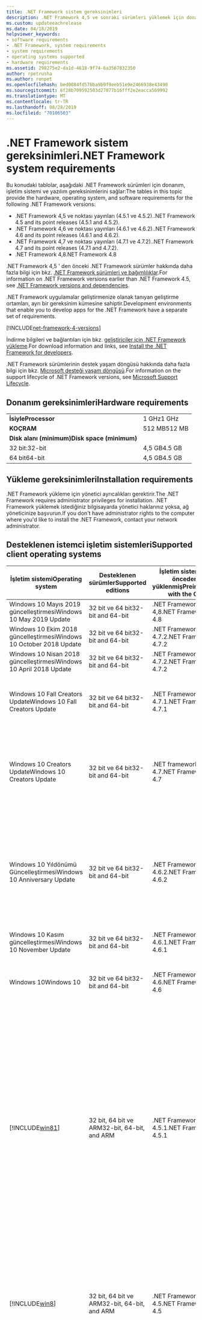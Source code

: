 ```yaml
---
title: .NET Framework sistem gereksinimleri
description: .NET Framework 4,5 ve sonraki sürümleri yüklemek için donanım, işletim sistemi ve yazılım gereksinimlerinin hangileri olduğunu öğrenin.
ms.custom: updateeachrelease
ms.date: 04/18/2019
helpviewer_keywords:
- software requirements
- .NET Framework, system requirements
- system requirements
- operating systems supported
- hardware requirements
ms.assetid: 298275e2-da1d-4618-9f74-6a3567832350
author: rpetrusha
ms.author: ronpet
ms.openlocfilehash: bed0084fd576ba9b9f9eeb51e9e2466938e43490
ms.sourcegitcommit: 6f28b709592503d27077b16fff2e2eacca569992
ms.translationtype: MT
ms.contentlocale: tr-TR
ms.lasthandoff: 08/28/2019
ms.locfileid: "70106503"
---
```

# <a name="net-framework-system-requirements"></a><span data-ttu-id="5833d-103">.NET Framework sistem gereksinimleri</span><span class="sxs-lookup"><span data-stu-id="5833d-103">.NET Framework system requirements</span></span>

<span data-ttu-id="5833d-104">Bu konudaki tablolar, aşağıdaki .NET Framework sürümleri için donanım, işletim sistemi ve yazılım gereksinimlerini sağlar:</span><span class="sxs-lookup"><span data-stu-id="5833d-104">The tables in this topic provide the hardware, operating system, and software requirements for the following .NET Framework versions:</span></span>

- <span data-ttu-id="5833d-105">.NET Framework 4,5 ve noktası yayınları (4.5.1 ve 4.5.2).</span><span class="sxs-lookup"><span data-stu-id="5833d-105">.NET Framework 4.5 and its point releases (4.5.1 and 4.5.2).</span></span>
- <span data-ttu-id="5833d-106">.NET Framework 4,6 ve noktası yayınları (4.6.1 ve 4.6.2).</span><span class="sxs-lookup"><span data-stu-id="5833d-106">.NET Framework 4.6 and its point releases (4.6.1 and 4.6.2).</span></span>
- <span data-ttu-id="5833d-107">.NET Framework 4,7 ve noktası yayınları (4.7.1 ve 4.7.2).</span><span class="sxs-lookup"><span data-stu-id="5833d-107">.NET Framework 4.7 and its point releases (4.7.1 and 4.7.2).</span></span>
- <span data-ttu-id="5833d-108">.NET Framework 4,8</span><span class="sxs-lookup"><span data-stu-id="5833d-108">.NET Framework 4.8</span></span>

<span data-ttu-id="5833d-109">.NET Framework 4,5 ' den önceki .NET Framework sürümler hakkında daha fazla bilgi için bkz. [.NET Framework sürümleri ve bağımlılıklar](../migration-guide/versions-and-dependencies.md).</span><span class="sxs-lookup"><span data-stu-id="5833d-109">For information on .NET Framework versions earlier than .NET Framework 4.5, see [.NET Framework versions and dependencies](../migration-guide/versions-and-dependencies.md).</span></span>

<span data-ttu-id="5833d-110">.NET Framework uygulamalar geliştirmenize olanak tanıyan geliştirme ortamları, ayrı bir gereksinim kümesine sahiptir.</span><span class="sxs-lookup"><span data-stu-id="5833d-110">Development environments that enable you to develop apps for the .NET Framework have a separate set of requirements.</span></span>

[!INCLUDE[net-framework-4-versions](../../../includes/net-framework-4x-versions.md)]

<span data-ttu-id="5833d-111">İndirme bilgileri ve bağlantıları için bkz. [geliştiriciler için .NET Framework yükleme](../../../docs/framework/install/guide-for-developers.md).</span><span class="sxs-lookup"><span data-stu-id="5833d-111">For download information and links, see [Install the .NET Framework for developers](../../../docs/framework/install/guide-for-developers.md).</span></span>

<span data-ttu-id="5833d-112">.NET Framework sürümlerinin destek yaşam döngüsü hakkında daha fazla bilgi için bkz. [Microsoft desteği yaşam döngüsü](https://support.microsoft.com/lifecycle/search?sort=PN&alpha=Microsoft%20.NET%20Framework&Filter=FilterNO).</span><span class="sxs-lookup"><span data-stu-id="5833d-112">For information on the support lifecycle of .NET Framework versions, see [Microsoft Support Lifecycle](https://support.microsoft.com/lifecycle/search?sort=PN&alpha=Microsoft%20.NET%20Framework&Filter=FilterNO).</span></span>

## <a name="hardware-requirements"></a><span data-ttu-id="5833d-113">Donanım gereksinimleri</span><span class="sxs-lookup"><span data-stu-id="5833d-113">Hardware requirements</span></span>

|                          |        |
| ------------------------ | ------ |
| <span data-ttu-id="5833d-114">**İsiyle**</span><span class="sxs-lookup"><span data-stu-id="5833d-114">**Processor**</span></span>            | <span data-ttu-id="5833d-115">1 GHz</span><span class="sxs-lookup"><span data-stu-id="5833d-115">1 GHz</span></span>  |
| <span data-ttu-id="5833d-116">**KOÇ**</span><span class="sxs-lookup"><span data-stu-id="5833d-116">**RAM**</span></span>                  | <span data-ttu-id="5833d-117">512 MB</span><span class="sxs-lookup"><span data-stu-id="5833d-117">512 MB</span></span> |
| <span data-ttu-id="5833d-118">**Disk alanı (minimum)**</span><span class="sxs-lookup"><span data-stu-id="5833d-118">**Disk space (minimum)**</span></span> |        |
| <span data-ttu-id="5833d-119">32 bit:</span><span class="sxs-lookup"><span data-stu-id="5833d-119">32-bit</span></span>                   | <span data-ttu-id="5833d-120">4,5 GB</span><span class="sxs-lookup"><span data-stu-id="5833d-120">4.5 GB</span></span> |
| <span data-ttu-id="5833d-121">64 bit</span><span class="sxs-lookup"><span data-stu-id="5833d-121">64-bit</span></span>                   | <span data-ttu-id="5833d-122">4,5 GB</span><span class="sxs-lookup"><span data-stu-id="5833d-122">4.5 GB</span></span> |

## <a name="installation-requirements"></a><span data-ttu-id="5833d-123">Yükleme gereksinimleri</span><span class="sxs-lookup"><span data-stu-id="5833d-123">Installation requirements</span></span>

<span data-ttu-id="5833d-124">.NET Framework yükleme için yönetici ayrıcalıkları gerektirir.</span><span class="sxs-lookup"><span data-stu-id="5833d-124">The .NET Framework requires administrator privileges for installation.</span></span> <span data-ttu-id="5833d-125">.NET Framework yüklemek istediğiniz bilgisayarda yönetici haklarınız yoksa, ağ yöneticinize başvurun.</span><span class="sxs-lookup"><span data-stu-id="5833d-125">If you don't have administrator rights to the computer where you'd like to install the .NET Framework, contact your network administrator.</span></span>

## <a name="supported-client-operating-systems"></a><span data-ttu-id="5833d-126">Desteklenen istemci işletim sistemleri</span><span class="sxs-lookup"><span data-stu-id="5833d-126">Supported client operating systems</span></span>

| <span data-ttu-id="5833d-127">İşletim sistemi</span><span class="sxs-lookup"><span data-stu-id="5833d-127">Operating system</span></span> | <span data-ttu-id="5833d-128">Desteklenen sürümler</span><span class="sxs-lookup"><span data-stu-id="5833d-128">Supported editions</span></span> | <span data-ttu-id="5833d-129">İşletim sistemi ile önceden yüklenmiş</span><span class="sxs-lookup"><span data-stu-id="5833d-129">Preinstalled with the OS</span></span> | <span data-ttu-id="5833d-130">Ayrı olarak yüklenebilir</span><span class="sxs-lookup"><span data-stu-id="5833d-130">Installable separately</span></span> |
| ---------------- | ------------------ | ------------------------ | ---------------------- |
| <span data-ttu-id="5833d-131">Windows 10 Mayıs 2019 güncelleştirmesi</span><span class="sxs-lookup"><span data-stu-id="5833d-131">Windows 10 May 2019 Update</span></span> | <span data-ttu-id="5833d-132">32 bit ve 64 bit</span><span class="sxs-lookup"><span data-stu-id="5833d-132">32-bit and 64-bit</span></span> | <span data-ttu-id="5833d-133">.NET Framework 4,8</span><span class="sxs-lookup"><span data-stu-id="5833d-133">.NET Framework 4.8</span></span> | -- |
| <span data-ttu-id="5833d-134">Windows 10 Ekim 2018 güncelleştirmesi</span><span class="sxs-lookup"><span data-stu-id="5833d-134">Windows 10 October 2018 Update</span></span> | <span data-ttu-id="5833d-135">32 bit ve 64 bit</span><span class="sxs-lookup"><span data-stu-id="5833d-135">32-bit and 64-bit</span></span> | <span data-ttu-id="5833d-136">.NET Framework 4.7.2</span><span class="sxs-lookup"><span data-stu-id="5833d-136">.NET Framework 4.7.2</span></span> | <span data-ttu-id="5833d-137">.NET Framework 4,8</span><span class="sxs-lookup"><span data-stu-id="5833d-137">.NET Framework 4.8</span></span> |
| <span data-ttu-id="5833d-138">Windows 10 Nisan 2018 güncelleştirmesi</span><span class="sxs-lookup"><span data-stu-id="5833d-138">Windows 10 April 2018 Update</span></span> | <span data-ttu-id="5833d-139">32 bit ve 64 bit</span><span class="sxs-lookup"><span data-stu-id="5833d-139">32-bit and 64-bit</span></span> | <span data-ttu-id="5833d-140">.NET Framework 4.7.2</span><span class="sxs-lookup"><span data-stu-id="5833d-140">.NET Framework 4.7.2</span></span> |<span data-ttu-id="5833d-141">.NET Framework 4,8</span><span class="sxs-lookup"><span data-stu-id="5833d-141">.NET Framework 4.8</span></span>|
| <span data-ttu-id="5833d-142">Windows 10 Fall Creators Update</span><span class="sxs-lookup"><span data-stu-id="5833d-142">Windows 10 Fall Creators Update</span></span> | <span data-ttu-id="5833d-143">32 bit ve 64 bit</span><span class="sxs-lookup"><span data-stu-id="5833d-143">32-bit and 64-bit</span></span> | <span data-ttu-id="5833d-144">.NET Framework 4.7.1</span><span class="sxs-lookup"><span data-stu-id="5833d-144">.NET Framework 4.7.1</span></span> | <span data-ttu-id="5833d-145">.NET Framework 4.7.2</span><span class="sxs-lookup"><span data-stu-id="5833d-145">.NET Framework 4.7.2</span></span><br/><br/><span data-ttu-id="5833d-146">.NET Framework 4,8</span><span class="sxs-lookup"><span data-stu-id="5833d-146">.NET Framework 4.8</span></span> |
| <span data-ttu-id="5833d-147">Windows 10 Creators Update</span><span class="sxs-lookup"><span data-stu-id="5833d-147">Windows 10 Creators Update</span></span> | <span data-ttu-id="5833d-148">32 bit ve 64 bit</span><span class="sxs-lookup"><span data-stu-id="5833d-148">32-bit and 64-bit</span></span> | <span data-ttu-id="5833d-149">.NET framework 4.7</span><span class="sxs-lookup"><span data-stu-id="5833d-149">.NET Framework 4.7</span></span> | <span data-ttu-id="5833d-150">.NET Framework 4.7.1</span><span class="sxs-lookup"><span data-stu-id="5833d-150">.NET Framework 4.7.1</span></span><br/><br/><span data-ttu-id="5833d-151">.NET Framework 4.7.2</span><span class="sxs-lookup"><span data-stu-id="5833d-151">.NET Framework 4.7.2</span></span><br/><br/><span data-ttu-id="5833d-152">.NET Framework 4,8</span><span class="sxs-lookup"><span data-stu-id="5833d-152">.NET Framework 4.8</span></span> |
| <span data-ttu-id="5833d-153">Windows 10 Yıldönümü Güncelleştirmesi</span><span class="sxs-lookup"><span data-stu-id="5833d-153">Windows 10 Anniversary Update</span></span> | <span data-ttu-id="5833d-154">32 bit ve 64 bit</span><span class="sxs-lookup"><span data-stu-id="5833d-154">32-bit and 64-bit</span></span> | <span data-ttu-id="5833d-155">.NET Framework 4.6.2</span><span class="sxs-lookup"><span data-stu-id="5833d-155">.NET Framework 4.6.2</span></span> |<span data-ttu-id="5833d-156">.NET framework 4.7</span><span class="sxs-lookup"><span data-stu-id="5833d-156">.NET Framework 4.7</span></span><br/><br/><span data-ttu-id="5833d-157">.NET Framework 4.7.1</span><span class="sxs-lookup"><span data-stu-id="5833d-157">.NET Framework 4.7.1</span></span><br/><br/><span data-ttu-id="5833d-158">.NET Framework 4.7.2</span><span class="sxs-lookup"><span data-stu-id="5833d-158">.NET Framework 4.7.2</span></span><br/><br/><span data-ttu-id="5833d-159">.NET Framework 4,8</span><span class="sxs-lookup"><span data-stu-id="5833d-159">.NET Framework 4.8</span></span>  |
| <span data-ttu-id="5833d-160">Windows 10 Kasım güncelleştirmesi</span><span class="sxs-lookup"><span data-stu-id="5833d-160">Windows 10 November Update</span></span> | <span data-ttu-id="5833d-161">32 bit ve 64 bit</span><span class="sxs-lookup"><span data-stu-id="5833d-161">32-bit and 64-bit</span></span> | <span data-ttu-id="5833d-162">.NET Framework 4.6.1</span><span class="sxs-lookup"><span data-stu-id="5833d-162">.NET Framework 4.6.1</span></span> | <span data-ttu-id="5833d-163">.NET Framework 4.6.2</span><span class="sxs-lookup"><span data-stu-id="5833d-163">.NET Framework 4.6.2</span></span> |
| <span data-ttu-id="5833d-164">Windows 10</span><span class="sxs-lookup"><span data-stu-id="5833d-164">Windows 10</span></span> | <span data-ttu-id="5833d-165">32 bit ve 64 bit</span><span class="sxs-lookup"><span data-stu-id="5833d-165">32-bit and 64-bit</span></span> | <span data-ttu-id="5833d-166">.NET Framework 4.6</span><span class="sxs-lookup"><span data-stu-id="5833d-166">.NET Framework 4.6</span></span> | <span data-ttu-id="5833d-167">.NET Framework 4.6.1</span><span class="sxs-lookup"><span data-stu-id="5833d-167">.NET Framework 4.6.1</span></span> <br/><br/> <span data-ttu-id="5833d-168">.NET Framework 4.6.2</span><span class="sxs-lookup"><span data-stu-id="5833d-168">.NET Framework 4.6.2</span></span> |
| [!INCLUDE[win81](../../../includes/win81-md.md)] | <span data-ttu-id="5833d-169">32 bit, 64 bit ve ARM</span><span class="sxs-lookup"><span data-stu-id="5833d-169">32-bit, 64-bit, and ARM</span></span> | <span data-ttu-id="5833d-170">.NET Framework 4.5.1</span><span class="sxs-lookup"><span data-stu-id="5833d-170">.NET Framework 4.5.1</span></span> | <span data-ttu-id="5833d-171">.NET Framework 4.5.2</span><span class="sxs-lookup"><span data-stu-id="5833d-171">.NET Framework 4.5.2</span></span><br /><br /> <span data-ttu-id="5833d-172">.NET Framework 4.6</span><span class="sxs-lookup"><span data-stu-id="5833d-172">.NET Framework 4.6</span></span><br /><br /> <span data-ttu-id="5833d-173">.NET Framework 4.6.1</span><span class="sxs-lookup"><span data-stu-id="5833d-173">.NET Framework 4.6.1</span></span><br /><br /> <span data-ttu-id="5833d-174">.NET Framework 4.6.2</span><span class="sxs-lookup"><span data-stu-id="5833d-174">.NET Framework 4.6.2</span></span><br /><br /><span data-ttu-id="5833d-175">.NET framework 4.7</span><span class="sxs-lookup"><span data-stu-id="5833d-175">.NET Framework 4.7</span></span><br/><br/><span data-ttu-id="5833d-176">.NET Framework 4.7.1</span><span class="sxs-lookup"><span data-stu-id="5833d-176">.NET Framework 4.7.1</span></span><br/><br/><span data-ttu-id="5833d-177">.NET Framework 4.7.2</span><span class="sxs-lookup"><span data-stu-id="5833d-177">.NET Framework 4.7.2</span></span><br/><br/><span data-ttu-id="5833d-178">.NET Framework 4,8</span><span class="sxs-lookup"><span data-stu-id="5833d-178">.NET Framework 4.8</span></span> |
| [!INCLUDE[win8](../../../includes/win8-md.md)] | <span data-ttu-id="5833d-179">32 bit, 64 bit ve ARM</span><span class="sxs-lookup"><span data-stu-id="5833d-179">32-bit, 64-bit, and ARM</span></span> | <span data-ttu-id="5833d-180">.NET Framework 4.5</span><span class="sxs-lookup"><span data-stu-id="5833d-180">.NET Framework 4.5</span></span> | <span data-ttu-id="5833d-181">.NET Framework 4.5.1</span><span class="sxs-lookup"><span data-stu-id="5833d-181">.NET Framework 4.5.1</span></span><br /><br /><span data-ttu-id="5833d-182">.NET Framework 4.5.2</span><span class="sxs-lookup"><span data-stu-id="5833d-182">.NET Framework 4.5.2</span></span><br /><br /> <span data-ttu-id="5833d-183">.NET Framework 4.6</span><span class="sxs-lookup"><span data-stu-id="5833d-183">.NET Framework 4.6</span></span><br /><br /> <span data-ttu-id="5833d-184">.NET Framework 4.6.1</span><span class="sxs-lookup"><span data-stu-id="5833d-184">.NET Framework 4.6.1</span></span> |
| <span data-ttu-id="5833d-185">Windows 7 SP1</span><span class="sxs-lookup"><span data-stu-id="5833d-185">Windows 7 SP1</span></span>|<span data-ttu-id="5833d-186">32 bit ve 64 bit</span><span class="sxs-lookup"><span data-stu-id="5833d-186">32-bit and 64-bit</span></span> | -- | <span data-ttu-id="5833d-187">.NET Framework 4</span><span class="sxs-lookup"><span data-stu-id="5833d-187">.NET Framework 4</span></span><br /><br /> <span data-ttu-id="5833d-188">.NET Framework 4.5</span><span class="sxs-lookup"><span data-stu-id="5833d-188">.NET Framework 4.5</span></span><br /><br /> <span data-ttu-id="5833d-189">.NET Framework 4.5.1</span><span class="sxs-lookup"><span data-stu-id="5833d-189">.NET Framework 4.5.1</span></span><br /><br /> <span data-ttu-id="5833d-190">.NET Framework 4.5.2</span><span class="sxs-lookup"><span data-stu-id="5833d-190">.NET Framework 4.5.2</span></span><br /><br /> <span data-ttu-id="5833d-191">.NET Framework 4.6</span><span class="sxs-lookup"><span data-stu-id="5833d-191">.NET Framework 4.6</span></span><br /><br /> <span data-ttu-id="5833d-192">.NET Framework 4.6.1</span><span class="sxs-lookup"><span data-stu-id="5833d-192">.NET Framework 4.6.1</span></span><br /><br /> <span data-ttu-id="5833d-193">.NET Framework 4.6.2</span><span class="sxs-lookup"><span data-stu-id="5833d-193">.NET Framework 4.6.2</span></span><br /><br /><span data-ttu-id="5833d-194">.NET framework 4.7</span><span class="sxs-lookup"><span data-stu-id="5833d-194">.NET Framework 4.7</span></span><br/><br/><span data-ttu-id="5833d-195">.NET Framework 4.7.1</span><span class="sxs-lookup"><span data-stu-id="5833d-195">.NET Framework 4.7.1</span></span><br/><br/><span data-ttu-id="5833d-196">.NET Framework 4.7.2</span><span class="sxs-lookup"><span data-stu-id="5833d-196">.NET Framework 4.7.2</span></span><br/><br/><span data-ttu-id="5833d-197">.NET Framework 4,8</span><span class="sxs-lookup"><span data-stu-id="5833d-197">.NET Framework 4.8</span></span> |
| <span data-ttu-id="5833d-198">Windows Vista SP2</span><span class="sxs-lookup"><span data-stu-id="5833d-198">Windows Vista SP2</span></span>|<span data-ttu-id="5833d-199">32 bit ve 64 bit</span><span class="sxs-lookup"><span data-stu-id="5833d-199">32-bit and 64-bit</span></span> | -- | <span data-ttu-id="5833d-200">.NET Framework 4</span><span class="sxs-lookup"><span data-stu-id="5833d-200">.NET Framework 4</span></span><br /><br /> <span data-ttu-id="5833d-201">.NET Framework 4.5</span><span class="sxs-lookup"><span data-stu-id="5833d-201">.NET Framework 4.5</span></span><br /><br /> <span data-ttu-id="5833d-202">.NET Framework 4.5.1</span><span class="sxs-lookup"><span data-stu-id="5833d-202">.NET Framework 4.5.1</span></span><br /><br /> <span data-ttu-id="5833d-203">.NET Framework 4.5.2</span><span class="sxs-lookup"><span data-stu-id="5833d-203">.NET Framework 4.5.2</span></span><br /><br /> <span data-ttu-id="5833d-204">.NET Framework 4.6</span><span class="sxs-lookup"><span data-stu-id="5833d-204">.NET Framework 4.6</span></span> |
| <span data-ttu-id="5833d-205">Windows XP</span><span class="sxs-lookup"><span data-stu-id="5833d-205">Windows XP</span></span> |<span data-ttu-id="5833d-206">32 bit ve 64 bit</span><span class="sxs-lookup"><span data-stu-id="5833d-206">32-bit and 64-bit</span></span> | -- | <span data-ttu-id="5833d-207">.NET Framework 4</span><span class="sxs-lookup"><span data-stu-id="5833d-207">.NET Framework 4</span></span> |

 <span data-ttu-id="5833d-208">**Notlar:**</span><span class="sxs-lookup"><span data-stu-id="5833d-208">**Notes:**</span></span>

- <span data-ttu-id="5833d-209">Windows 7 sistemlerinde, .NET Framework Windows 7 SP1 gerektirir.</span><span class="sxs-lookup"><span data-stu-id="5833d-209">On Windows 7 systems, the .NET Framework requires Windows 7 SP1.</span></span> <span data-ttu-id="5833d-210">Windows 7 ' de çalışıyorsanız ve henüz Service Pack 1 ' i yüklemediyseniz, .NET Framework yüklemeden önce bunu yapmanız gerekir.</span><span class="sxs-lookup"><span data-stu-id="5833d-210">If you're on Windows 7 and haven't yet installed Service Pack 1, you need to do so before installing the .NET Framework.</span></span>

- <span data-ttu-id="5833d-211">.NET Framework 4,5, Windows Önyükleme Ortamı (Windows PE) üzerinde desteklenir.</span><span class="sxs-lookup"><span data-stu-id="5833d-211">.NET Framework 4.5 is supported on the Windows Preinstallation Environment (Windows PE).</span></span> <span data-ttu-id="5833d-212">Tüm özellikler Windows PE 'de desteklenmez.</span><span class="sxs-lookup"><span data-stu-id="5833d-212">Not all features are supported on Windows PE.</span></span>

- <span data-ttu-id="5833d-213">.NET Framework 4 Ayrıca ıA64 platformunu destekler.</span><span class="sxs-lookup"><span data-stu-id="5833d-213">.NET Framework 4 also supports the IA64 platform.</span></span>

- <span data-ttu-id="5833d-214">Tüm platformlar için en son Windows hizmet paketine yükseltmenizi ve en iyi uyumluluk ve güvenliği sağlamak için [Windows Update Web sitesinden](https://go.microsoft.com/fwlink/?LinkId=168461) sunulan kritik güncelleştirmeleri yüklemenizi öneririz.</span><span class="sxs-lookup"><span data-stu-id="5833d-214">For all platforms, we recommend that you upgrade to the latest Windows Service Pack and install critical updates available from the [Windows Update website](https://go.microsoft.com/fwlink/?LinkId=168461) to ensure the best compatibility and security.</span></span>

- <span data-ttu-id="5833d-215">64 bit işletim sistemlerinde .NET Framework, hem WOW64 'Ü (64 bit makinede 32 bit işleme) ve | Yerel 64 bit işleme.</span><span class="sxs-lookup"><span data-stu-id="5833d-215">On 64-bit operating systems, the .NET Framework supports both WOW64 (32-bit processing on a 64-bit machine) and| native 64-bit processing.</span></span>

## <a name="supported-server-operating-systems"></a><span data-ttu-id="5833d-216">Desteklenen sunucu işletim sistemleri</span><span class="sxs-lookup"><span data-stu-id="5833d-216">Supported server operating systems</span></span>

| <span data-ttu-id="5833d-217">İşletim sistemi</span><span class="sxs-lookup"><span data-stu-id="5833d-217">Operating system</span></span> | <span data-ttu-id="5833d-218">Desteklenen sürümler</span><span class="sxs-lookup"><span data-stu-id="5833d-218">Supported editions</span></span> | <span data-ttu-id="5833d-219">İşletim sistemi ile önceden yüklenmiş</span><span class="sxs-lookup"><span data-stu-id="5833d-219">Preinstalled with the OS</span></span> | <span data-ttu-id="5833d-220">Ayrı olarak yüklenebilir</span><span class="sxs-lookup"><span data-stu-id="5833d-220">Installable separately</span></span> |
| ---------------- | ------------------ | ------------------------ | ---------------------- |
| <span data-ttu-id="5833d-221">Windows Server 2019</span><span class="sxs-lookup"><span data-stu-id="5833d-221">Windows Server 2019</span></span> | <span data-ttu-id="5833d-222">64 bit</span><span class="sxs-lookup"><span data-stu-id="5833d-222">64-bit</span></span> | <span data-ttu-id="5833d-223">.NET Framework 4.7.2</span><span class="sxs-lookup"><span data-stu-id="5833d-223">.NET Framework 4.7.2</span></span> | <span data-ttu-id="5833d-224">.NET Framework 4,8</span><span class="sxs-lookup"><span data-stu-id="5833d-224">.NET Framework 4.8</span></span> |
| <span data-ttu-id="5833d-225">Windows Server, sürüm 1809</span><span class="sxs-lookup"><span data-stu-id="5833d-225">Windows Server, version 1809</span></span> | <span data-ttu-id="5833d-226">64 bit</span><span class="sxs-lookup"><span data-stu-id="5833d-226">64-bit</span></span> | <span data-ttu-id="5833d-227">.NET Framework 4.7.2</span><span class="sxs-lookup"><span data-stu-id="5833d-227">.NET Framework 4.7.2</span></span> | <span data-ttu-id="5833d-228">.NET Framework 4,8</span><span class="sxs-lookup"><span data-stu-id="5833d-228">.NET Framework 4.8</span></span> |
| <span data-ttu-id="5833d-229">Windows Server, sürüm 1803</span><span class="sxs-lookup"><span data-stu-id="5833d-229">Windows Server, version 1803</span></span> | <span data-ttu-id="5833d-230">64 bit</span><span class="sxs-lookup"><span data-stu-id="5833d-230">64-bit</span></span> | <span data-ttu-id="5833d-231">.NET Framework 4.7.2</span><span class="sxs-lookup"><span data-stu-id="5833d-231">.NET Framework 4.7.2</span></span> | <span data-ttu-id="5833d-232">.NET Framework 4,8</span><span class="sxs-lookup"><span data-stu-id="5833d-232">.NET Framework 4.8</span></span> |
| <span data-ttu-id="5833d-233">Windows Server, sürüm 1709</span><span class="sxs-lookup"><span data-stu-id="5833d-233">Windows Server, version 1709</span></span> | <span data-ttu-id="5833d-234">64 bit</span><span class="sxs-lookup"><span data-stu-id="5833d-234">64-bit</span></span> | <span data-ttu-id="5833d-235">.NET Framework 4.7.1</span><span class="sxs-lookup"><span data-stu-id="5833d-235">.NET Framework 4.7.1</span></span> | <span data-ttu-id="5833d-236">.NET Framework 4.7.2</span><span class="sxs-lookup"><span data-stu-id="5833d-236">.NET Framework 4.7.2</span></span>|
| <span data-ttu-id="5833d-237">Windows Server 2016</span><span class="sxs-lookup"><span data-stu-id="5833d-237">Windows Server 2016</span></span> | <span data-ttu-id="5833d-238">64 bit</span><span class="sxs-lookup"><span data-stu-id="5833d-238">64-bit</span></span> | <span data-ttu-id="5833d-239">.NET Framework 4.6.2</span><span class="sxs-lookup"><span data-stu-id="5833d-239">.NET Framework 4.6.2</span></span> | <span data-ttu-id="5833d-240">.NET framework 4.7</span><span class="sxs-lookup"><span data-stu-id="5833d-240">.NET Framework 4.7</span></span><br/><br/> <span data-ttu-id="5833d-241">.NET Framework 4.7.1</span><span class="sxs-lookup"><span data-stu-id="5833d-241">.NET Framework 4.7.1</span></span><br/><br/><span data-ttu-id="5833d-242">.NET Framework 4.7.2</span><span class="sxs-lookup"><span data-stu-id="5833d-242">.NET Framework 4.7.2</span></span><br/><br/><span data-ttu-id="5833d-243">.NET Framework 4,8</span><span class="sxs-lookup"><span data-stu-id="5833d-243">.NET Framework 4.8</span></span> |
| <span data-ttu-id="5833d-244">Windows Server 2012 R2</span><span class="sxs-lookup"><span data-stu-id="5833d-244">Windows Server 2012 R2</span></span> | <span data-ttu-id="5833d-245">64 bit</span><span class="sxs-lookup"><span data-stu-id="5833d-245">64-bit</span></span> | <span data-ttu-id="5833d-246">.NET Framework 4.5.1</span><span class="sxs-lookup"><span data-stu-id="5833d-246">.NET Framework 4.5.1</span></span> | <span data-ttu-id="5833d-247">.NET Framework 4.5.2</span><span class="sxs-lookup"><span data-stu-id="5833d-247">.NET Framework 4.5.2</span></span><br /><br /> <span data-ttu-id="5833d-248">.NET Framework 4.6</span><span class="sxs-lookup"><span data-stu-id="5833d-248">.NET Framework 4.6</span></span><br /><br /> <span data-ttu-id="5833d-249">.NET Framework 4.6.1</span><span class="sxs-lookup"><span data-stu-id="5833d-249">.NET Framework 4.6.1</span></span><br /><br /> <span data-ttu-id="5833d-250">.NET Framework 4.6.2</span><span class="sxs-lookup"><span data-stu-id="5833d-250">.NET Framework 4.6.2</span></span><br /><br /><span data-ttu-id="5833d-251">.NET framework 4.7</span><span class="sxs-lookup"><span data-stu-id="5833d-251">.NET Framework 4.7</span></span><br/><br/> <span data-ttu-id="5833d-252">.NET Framework 4.7.1</span><span class="sxs-lookup"><span data-stu-id="5833d-252">.NET Framework 4.7.1</span></span><br/><br/><span data-ttu-id="5833d-253">.NET Framework 4.7.2</span><span class="sxs-lookup"><span data-stu-id="5833d-253">.NET Framework 4.7.2</span></span><br/><br/><span data-ttu-id="5833d-254">.NET Framework 4,8</span><span class="sxs-lookup"><span data-stu-id="5833d-254">.NET Framework 4.8</span></span> |
| <span data-ttu-id="5833d-255">Windows Server 2012 (64-bit sürüm)</span><span class="sxs-lookup"><span data-stu-id="5833d-255">Windows Server 2012 (64-bit edition)</span></span> | <span data-ttu-id="5833d-256">64 bit</span><span class="sxs-lookup"><span data-stu-id="5833d-256">64-bit</span></span>| <span data-ttu-id="5833d-257">.NET Framework 4.5</span><span class="sxs-lookup"><span data-stu-id="5833d-257">.NET Framework 4.5</span></span> | <span data-ttu-id="5833d-258">.NET Framework 4.5.1</span><span class="sxs-lookup"><span data-stu-id="5833d-258">.NET Framework 4.5.1</span></span><br /><br /> <span data-ttu-id="5833d-259">.NET Framework 4.5.2</span><span class="sxs-lookup"><span data-stu-id="5833d-259">.NET Framework 4.5.2</span></span><br /><br /> <span data-ttu-id="5833d-260">.NET Framework 4.6</span><span class="sxs-lookup"><span data-stu-id="5833d-260">.NET Framework 4.6</span></span><br /><br /> <span data-ttu-id="5833d-261">.NET Framework 4.6.1</span><span class="sxs-lookup"><span data-stu-id="5833d-261">.NET Framework 4.6.1</span></span><br /><br /> <span data-ttu-id="5833d-262">.NET Framework 4.6.2</span><span class="sxs-lookup"><span data-stu-id="5833d-262">.NET Framework 4.6.2</span></span><br /><br /><span data-ttu-id="5833d-263">.NET framework 4.7</span><span class="sxs-lookup"><span data-stu-id="5833d-263">.NET Framework 4.7</span></span><br/><br/><span data-ttu-id="5833d-264">.NET Framework 4.7.1</span><span class="sxs-lookup"><span data-stu-id="5833d-264">.NET Framework 4.7.1</span></span><br/><br/><span data-ttu-id="5833d-265">.NET Framework 4.7.2</span><span class="sxs-lookup"><span data-stu-id="5833d-265">.NET Framework 4.7.2</span></span><br/><br/><span data-ttu-id="5833d-266">.NET Framework 4,8</span><span class="sxs-lookup"><span data-stu-id="5833d-266">.NET Framework 4.8</span></span> |
| <span data-ttu-id="5833d-267">Windows Server 2008 R2 SP1</span><span class="sxs-lookup"><span data-stu-id="5833d-267">Windows Server 2008 R2 SP1</span></span>|<span data-ttu-id="5833d-268">64 bit</span><span class="sxs-lookup"><span data-stu-id="5833d-268">64-bit</span></span> | -- | <span data-ttu-id="5833d-269">.NET Framework 4</span><span class="sxs-lookup"><span data-stu-id="5833d-269">.NET Framework 4</span></span><br /><br /> <span data-ttu-id="5833d-270">.NET Framework 4.5</span><span class="sxs-lookup"><span data-stu-id="5833d-270">.NET Framework 4.5</span></span><br /><br /> <span data-ttu-id="5833d-271">.NET Framework 4.5.1</span><span class="sxs-lookup"><span data-stu-id="5833d-271">.NET Framework 4.5.1</span></span><br /><br /> <span data-ttu-id="5833d-272">.NET Framework 4.5.2</span><span class="sxs-lookup"><span data-stu-id="5833d-272">.NET Framework 4.5.2</span></span><br /><br /> <span data-ttu-id="5833d-273">.NET Framework 4.6</span><span class="sxs-lookup"><span data-stu-id="5833d-273">.NET Framework 4.6</span></span><br /><br /> <span data-ttu-id="5833d-274">.NET Framework 4.6.1</span><span class="sxs-lookup"><span data-stu-id="5833d-274">.NET Framework 4.6.1</span></span><br /><br /> <span data-ttu-id="5833d-275">.NET Framework 4.6.2</span><span class="sxs-lookup"><span data-stu-id="5833d-275">.NET Framework 4.6.2</span></span><br /><br /><span data-ttu-id="5833d-276">.NET framework 4.7</span><span class="sxs-lookup"><span data-stu-id="5833d-276">.NET Framework 4.7</span></span><br/><br/><span data-ttu-id="5833d-277">.NET Framework 4.7.1</span><span class="sxs-lookup"><span data-stu-id="5833d-277">.NET Framework 4.7.1</span></span><br/><br/><span data-ttu-id="5833d-278">.NET Framework 4.7.2</span><span class="sxs-lookup"><span data-stu-id="5833d-278">.NET Framework 4.7.2</span></span><br/><br/><span data-ttu-id="5833d-279">.NET Framework 4,8</span><span class="sxs-lookup"><span data-stu-id="5833d-279">.NET Framework 4.8</span></span> |
| <span data-ttu-id="5833d-280">Windows Server 2008 SP2</span><span class="sxs-lookup"><span data-stu-id="5833d-280">Windows Server 2008 SP2</span></span>|<span data-ttu-id="5833d-281">32 bit ve 64 bit</span><span class="sxs-lookup"><span data-stu-id="5833d-281">32-bit and 64-bit</span></span> | -- | <span data-ttu-id="5833d-282">.NET Framework 4</span><span class="sxs-lookup"><span data-stu-id="5833d-282">.NET Framework 4</span></span><br /><br /> <span data-ttu-id="5833d-283">.NET Framework 4.5</span><span class="sxs-lookup"><span data-stu-id="5833d-283">.NET Framework 4.5</span></span><br /><br /> <span data-ttu-id="5833d-284">.NET Framework 4.5.1</span><span class="sxs-lookup"><span data-stu-id="5833d-284">.NET Framework 4.5.1</span></span><br /><br /> <span data-ttu-id="5833d-285">.NET Framework 4.5.2</span><span class="sxs-lookup"><span data-stu-id="5833d-285">.NET Framework 4.5.2</span></span><br /><br /> <span data-ttu-id="5833d-286">.NET Framework 4.6</span><span class="sxs-lookup"><span data-stu-id="5833d-286">.NET Framework 4.6</span></span> |

 <span data-ttu-id="5833d-287">**Notlar:**</span><span class="sxs-lookup"><span data-stu-id="5833d-287">**Notes:**</span></span>

- [!INCLUDE[winserver8](../../../includes/winserver8-md.md)]<span data-ttu-id="5833d-288">.NET Framework 4,5 ' i içerir, bu nedenle ayrı olarak yüklemek zorunda kalmazsınız.</span><span class="sxs-lookup"><span data-stu-id="5833d-288">includes .NET Framework 4.5, so you don't have to install it separately.</span></span> <span data-ttu-id="5833d-289">Benzer şekilde [!INCLUDE[winblue_server_2](../../../includes/winblue-server-2-md.md)] , .NET Framework 4.5.1 içerir.</span><span class="sxs-lookup"><span data-stu-id="5833d-289">Similarly, [!INCLUDE[winblue_server_2](../../../includes/winblue-server-2-md.md)] includes .NET Framework 4.5.1.</span></span>

- <span data-ttu-id="5833d-290">.NET Framework, Windows Server 2008 R2 SP1 veya sonraki sürümleri ile sunucu çekirdeği rolü için sınırlı desteğe sahiptir.</span><span class="sxs-lookup"><span data-stu-id="5833d-290">The .NET Framework has limited support for the Server Core Role with Windows Server 2008 R2 SP1 or later.</span></span> <span data-ttu-id="5833d-291">Desteklenmeyen API 'lerin listesi için bkz. [sunucu çekirdeği .net işlevleri](https://docs.microsoft.com/previous-versions//dd745015(v=vs.85)) .</span><span class="sxs-lookup"><span data-stu-id="5833d-291">See [Server Core .NET Functionality](https://docs.microsoft.com/previous-versions//dd745015(v=vs.85)) for a list of unsupported APIs.</span></span>

- <span data-ttu-id="5833d-292">.NET Framework, Itanium tabanlı sistemler için Windows Server 2008 R2 'de desteklenmez.</span><span class="sxs-lookup"><span data-stu-id="5833d-292">The .NET Framework isn't supported on Windows Server 2008 R2 for Itanium-Based Systems.</span></span>

- <span data-ttu-id="5833d-293">Windows Server 2008 SP2 'de, .NET Framework sunucu çekirdeği rolünde desteklenmez.</span><span class="sxs-lookup"><span data-stu-id="5833d-293">On Windows Server 2008 SP2, the .NET Framework is not supported in the Server Core Role.</span></span>

- <span data-ttu-id="5833d-294">Tüm platformlar için en iyi uyumluluk ve güvenliği sağlamak üzere [Windows Update Web sitesinde](https://go.microsoft.com/fwlink/?LinkId=168461) bulunan en son Windows hizmet paketine ve kritik güncelleştirmelere yükseltmenizi öneririz.</span><span class="sxs-lookup"><span data-stu-id="5833d-294">For all platforms, we recommend that you upgrade to the latest Windows Service Pack and critical updates available from the [Windows Update website](https://go.microsoft.com/fwlink/?LinkId=168461) to ensure the best compatibility and security.</span></span> <span data-ttu-id="5833d-295">Bazı işletim sistemlerinde en son Windows hizmet paketi yüklemesi gerekebilir.</span><span class="sxs-lookup"><span data-stu-id="5833d-295">Installation of the latest Windows Service Pack may be required on some operating systems.</span></span>

- <span data-ttu-id="5833d-296">64 bit işletim sistemlerinde .NET Framework, hem WOW64 'Ü (64 bit makinede 32 bit işleme) hem de yerel 64-bit işleme destekler.</span><span class="sxs-lookup"><span data-stu-id="5833d-296">On 64-bit operating systems, the .NET Framework supports both WOW64 (32-bit processing on a 64-bit machine) and native 64-bit processing.</span></span>

## <a name="see-also"></a><span data-ttu-id="5833d-297">Ayrıca bkz.</span><span class="sxs-lookup"><span data-stu-id="5833d-297">See also</span></span>

- [<span data-ttu-id="5833d-298">Yükleme Kılavuzu</span><span class="sxs-lookup"><span data-stu-id="5833d-298">Installation Guide</span></span>](../../../docs/framework/install/index.md)
- [<span data-ttu-id="5833d-299">Başlarken</span><span class="sxs-lookup"><span data-stu-id="5833d-299">Getting Started</span></span>](../../../docs/framework/get-started/index.md)
- [<span data-ttu-id="5833d-300">Engellenen .NET Framework yükleme ve kaldırma sorunlarını giderme</span><span class="sxs-lookup"><span data-stu-id="5833d-300">Troubleshoot blocked .NET Framework installations and uninstallations</span></span>](../../../docs/framework/install/troubleshoot-blocked-installations-and-uninstallations.md)
